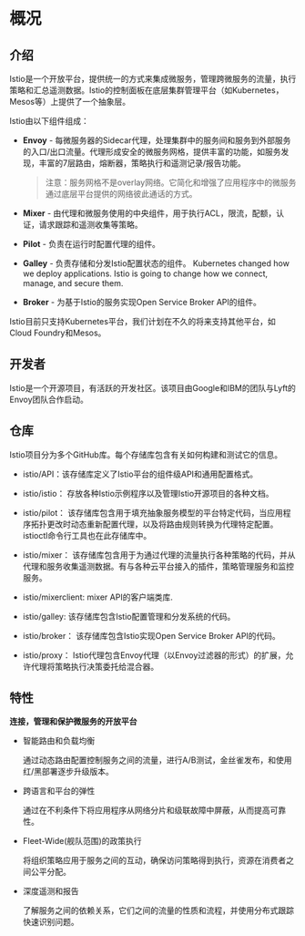 # 概况

## 介绍

Istio是一个开放平台，提供统一的方式来集成微服务，管理跨微服务的流量，执行策略和汇总遥测数据。Istio的控制面板在底层集群管理平台（如Kubernetes，Mesos等）上提供了一个抽象层。

Istio由以下组件组成：

- **Envoy** - 每微服务器的Sidecar代理，处理集群中的服务间和服务到外部服务的入口/出口流量。代理形成安全的微服务网格，提供丰富的功能，如服务发现，丰富的7层路由，熔断器，策略执行和遥测记录/报告功能。

	> 注意：服务网格不是overlay网络。它简化和增强了应用程序中的微服务通过底层平台提供的网络彼此通话的方式。

- **Mixer** - 由代理和微服务使用的中央组件，用于执行ACL，限流，配额，认证，请求跟踪和遥测收集等策略。

- **Pilot** - 负责在运行时配置代理的组件。

- **Galley** - 负责存储和分发Istio配置状态的组件。
Kubernetes changed how we deploy applications. Istio is going to change how we connect, manage, and secure them.
- **Broker** - 为基于Istio的服务实现Open Service Broker API的组件。

Istio目前只支持Kubernetes平台，我们计划在不久的将来支持其他平台，如Cloud Foundry和Mesos。

## 开发者

Istio是一个开源项目，有活跃的开发社区。该项目由Google和IBM的团队与Lyft的Envoy团队合作启动。

## 仓库

Istio项目分为多个GitHub库。每个存储库包含有关如何构建和测试它的信息。

- istio/API：该存储库定义了Istio平台的组件级API和通用配置格式。

- istio/istio： 存放各种Istio示例程序以及管理Istio开源项目的各种文档。

- istio/pilot： 该存储库包含用于填充抽象服务模型的平台特定代码，当应用程序拓扑更改时动态重新配置代理，以及将路由规则转换为代理特定配置。istioctl命令行工具也在此存储库中。

- istio/mixer： 该存储库包含用于为通过代理的流量执行各种策略的代码，并从代理和服务收集遥测数据。有与各种云平台接入的插件，策略管理服务和监控服务。

- istio/mixerclient: mixer API的客户端类库.

- istio/galley: 该存储库包含Istio配置管理和分发系统的代码。

- istio/broker： 该存储库包含Istio实现Open Service Broker API的代码。

- istio/proxy： Istio代理包含Envoy代理（以Envoy过滤器的形式）的扩展，允许代理将策略执行决策委托给混合器。

## 特性

**连接，管理和保护微服务的开放平台**

- 智能路由和负载均衡

	通过动态路由配置控制服务之间的流量，进行A/B测试，金丝雀发布，和使用红/黑部署逐步升级版本。

- 跨语言和平台的弹性

	通过在不利条件下将应用程序从网络分片和级联故障中屏蔽，从而提高可靠性。

- Fleet-Wide(舰队范围)的政策执行

	将组织策略应用于服务之间的互动，确保访问策略得到执行，资源在消费者之间公平分配。

- 深度遥测和报告

	了解服务之间的依赖关系，它们之间的流量的性质和流程，并使用分布式跟踪快速识别问题。

